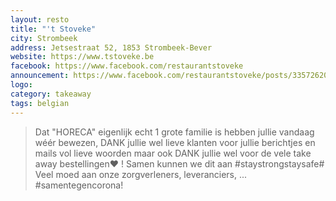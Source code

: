 ```yaml
---
layout: resto
title: "'t Stoveke"
city: Strombeek
address: Jetsestraat 52, 1853 Strombeek-Bever
website: https://www.tstoveke.be
facebook: https://www.facebook.com/restaurantstoveke
announcement: https://www.facebook.com/restaurantstoveke/posts/3357262037692775
logo: 
category: takeaway
tags: belgian
---
```


> Dat "HORECA" eigenlijk echt 1 grote familie is hebben jullie vandaag wéér bewezen, DANK  jullie wel lieve klanten voor jullie berichtjes en mails vol lieve woorden maar ook DANK jullie wel voor de vele take away bestellingen❤ ! Samen kunnen we dit aan #staystrongstaysafe# Veel moed aan onze zorgverleners, leveranciers, ... #samentegencorona!